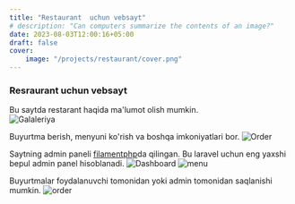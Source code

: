 ```yaml
---
title: "Restaurant  uchun vebsayt"
# description: "Can computers summarize the contents of an image?"
date: 2023-08-03T12:00:16+05:00
draft: false
cover:
    image: "/projects/restaurant/cover.png"
--- 
```


### Resraurant uchun vebsayt
Bu saytda restarant haqida ma'lumot olish mumkin.\
![Galaleriya](/projects/restaurant/gallery.png)

Buyurtma berish, menyuni ko'rish va boshqa imkoniyatlari bor.
![Order](/projects/restaurant/img.png)

Saytning admin paneli [filamentphp](https://filamentphp.com/)da qilingan. Bu laravel uchun eng yaxshi bepul admin panel hisoblanadi.
![Dashboard](/projects/restaurant/dashboard.png)
![menu](/projects/restaurant/dashboard-menu.png)

Buyurtmalar foydalanuvchi tomonidan yoki admin tomonidan saqlanishi mumkin.
![order](/projects/restaurant/order.png)
